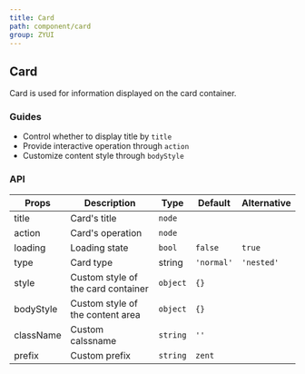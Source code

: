 ```yaml
---
title: Card
path: component/card
group: ZYUI
---
```


## Card

Card is used for information displayed on the card container.

### Guides

- Control whether to display title by `title`
- Provide interactive operation through `action`
- Customize content style through `bodyStyle` 

### API

| Props        | Description      | Type     | Default  | Alternative |
| --------- | ------- | ------ | ---- |-----|
| title      | Card's title    | `node` |  |  |
| action     | Card's operation    | `node` |  |  |
| loading    | Loading state | `bool` | `false` | `true` |
| type       | Card type  | string | `'normal'` | `'nested'` |
| style      | Custom style of the card container | `object` | `{}` |  |
| bodyStyle  | Custom style of the content area | `object` | `{}` |  |
| className  | Custom calssname | `string` | `''` |  |
| prefix     | Custom prefix | `string` | `zent` |  |
